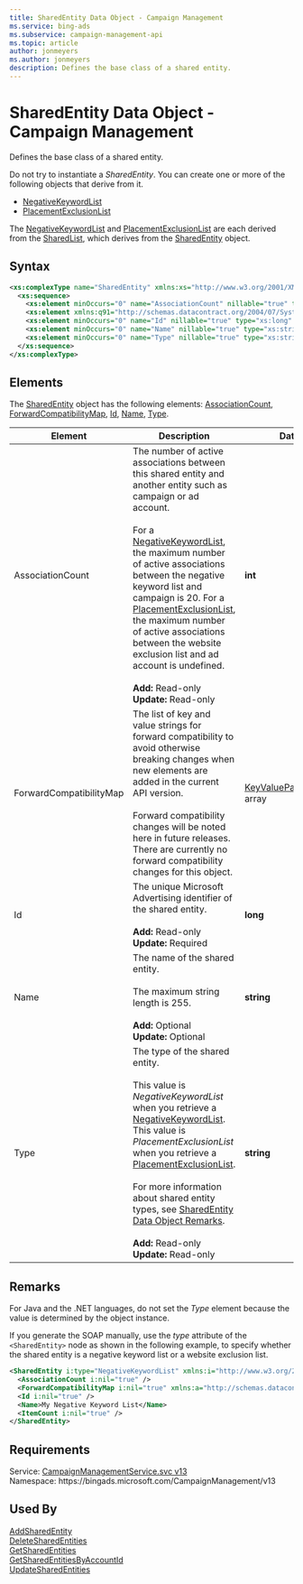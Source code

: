 ```yaml
---
title: SharedEntity Data Object - Campaign Management
ms.service: bing-ads
ms.subservice: campaign-management-api
ms.topic: article
author: jonmeyers
ms.author: jonmeyers
description: Defines the base class of a shared entity.
---
```

# SharedEntity Data Object - Campaign Management
Defines the base class of a shared entity.

Do not try to instantiate a *SharedEntity*. You can create one or more of the following objects that derive from it.
- [NegativeKeywordList](negativekeywordlist.md)  
- [PlacementExclusionList](placementexclusionlist.md)  

The [NegativeKeywordList](negativekeywordlist.md) and [PlacementExclusionList](placementexclusionlist.md) are each derived from the [SharedList](sharedlist.md), which derives from the [SharedEntity](sharedentity.md) object.

## Syntax
```xml
<xs:complexType name="SharedEntity" xmlns:xs="http://www.w3.org/2001/XMLSchema">
  <xs:sequence>
    <xs:element minOccurs="0" name="AssociationCount" nillable="true" type="xs:int" />
    <xs:element xmlns:q91="http://schemas.datacontract.org/2004/07/System.Collections.Generic" minOccurs="0" name="ForwardCompatibilityMap" nillable="true" type="q91:ArrayOfKeyValuePairOfstringstring" />
    <xs:element minOccurs="0" name="Id" nillable="true" type="xs:long" />
    <xs:element minOccurs="0" name="Name" nillable="true" type="xs:string" />
    <xs:element minOccurs="0" name="Type" nillable="true" type="xs:string" />
  </xs:sequence>
</xs:complexType>
```

## <a name="elements"></a>Elements

The [SharedEntity](sharedentity.md) object has the following elements: [AssociationCount](#associationcount), [ForwardCompatibilityMap](#forwardcompatibilitymap), [Id](#id), [Name](#name), [Type](#type).

|Element|Description|Data Type|
|-----------|---------------|-------------|
|<a name="associationcount"></a>AssociationCount|The number of active associations between this shared entity and another entity such as campaign or ad account.<br/><br/>For a [NegativeKeywordList](negativekeywordlist.md), the maximum number of active associations between the negative keyword list and campaign is 20. For a [PlacementExclusionList](placementexclusionlist.md), the maximum number of active associations between the website exclusion list and ad account is undefined.<br/><br/>**Add:** Read-only<br/>**Update:** Read-only|**int**|
|<a name="forwardcompatibilitymap"></a>ForwardCompatibilityMap|The list of key and value strings for forward compatibility to avoid otherwise breaking changes when new elements are added in the current API version.<br/><br/>Forward compatibility changes will be noted here in future releases. There are currently no forward compatibility changes for this object.|[KeyValuePairOfstringstring](keyvaluepairofstringstring.md) array|
|<a name="id"></a>Id|The unique Microsoft Advertising identifier of the shared entity.<br/><br/>**Add:** Read-only<br/>**Update:** Required|**long**|
|<a name="name"></a>Name|The name of the shared entity.<br/><br/>The maximum string length is 255.<br/><br/>**Add:** Optional<br/>**Update:** Optional|**string**|
|<a name="type"></a>Type|The type of the shared entity.<br/><br/>This value is *NegativeKeywordList* when you retrieve a [NegativeKeywordList](negativekeywordlist.md). This value is *PlacementExclusionList* when you retrieve a [PlacementExclusionList](placementexclusionlist.md).<br/><br/>For more information about shared entity types, see [SharedEntity Data Object Remarks](sharedentity.md#remarks).<br/><br/>**Add:** Read-only<br/>**Update:** Read-only|**string**|

## <a name="remarks"></a>Remarks
For Java and the .NET languages, do not set the *Type* element because the value is determined by the object instance.

If you generate the SOAP manually, use the *type* attribute of the `<SharedEntity>` node as shown in the following example, to specify whether the shared entity is a negative keyword list or a website exclusion list.

```xml
<SharedEntity i:type="NegativeKeywordList" xmlns:i="http://www.w3.org/2001/XMLSchema-instance">
  <AssociationCount i:nil="true" />
  <ForwardCompatibilityMap i:nil="true" xmlns:a="http://schemas.datacontract.org/2004/07/System.Collections.Generic" />
  <Id i:nil="true" />
  <Name>My Negative Keyword List</Name>
  <ItemCount i:nil="true" />
</SharedEntity>
```

## Requirements
Service: [CampaignManagementService.svc v13](https://campaign.api.bingads.microsoft.com/Api/Advertiser/CampaignManagement/v13/CampaignManagementService.svc)  
Namespace: https\://bingads.microsoft.com/CampaignManagement/v13  

## Used By
[AddSharedEntity](addsharedentity.md)  
[DeleteSharedEntities](deletesharedentities.md)  
[GetSharedEntities](getsharedentities.md)  
[GetSharedEntitiesByAccountId](getsharedentitiesbyaccountid.md)  
[UpdateSharedEntities](updatesharedentities.md)  
